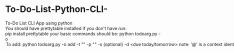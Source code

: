 # To-Do-List-Python-CLI-
To-Do List CLI App using python<br>
You should have prettytable installed if you don't have run:<br>
pip install prettytable
your basic commands should be:
python todoarg.py -o <option>
  To add:
  python todoarg.py -o add -t "<task>" -p "<project name>" -s <status>(optional) -d <due today/tomorrow>
  note: '@' is a context identifier whatever you write with @ will be included in the context field
  Eg: task is "Meet @Sam and @Jack" then context will come out as "@Sam & @Jack"
  To view the list:
  python todoarg.py -o view
  To delete an entry:
  python todoarg.py -o delete -l <task number of entry to be deleted>
  To change status of a task from Incomplete to complete:
  python todoarg.py -o modify -l <task number of the task>
  To sort list accroding to due date:
  python todoarg.py -o sort -l due
  To view Completed tasks:
  python todoarg.py -o sort -l status0
  To view Incomplete tasks:
  python todoarg.py -o sort -l status1
    

